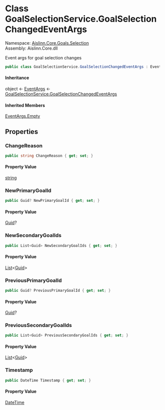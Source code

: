 # <a id="Aislinn_Core_Goals_Selection_GoalSelectionService_GoalSelectionChangedEventArgs"></a> Class GoalSelectionService.GoalSelectionChangedEventArgs

Namespace: [Aislinn.Core.Goals.Selection](Aislinn.Core.Goals.Selection.md)  
Assembly: Aislinn.Core.dll  

Event args for goal selection changes

```csharp
public class GoalSelectionService.GoalSelectionChangedEventArgs : EventArgs
```

#### Inheritance

object ← 
[EventArgs](https://learn.microsoft.com/dotnet/api/system.eventargs) ← 
[GoalSelectionService.GoalSelectionChangedEventArgs](Aislinn.Core.Goals.Selection.GoalSelectionService.GoalSelectionChangedEventArgs.md)

#### Inherited Members

[EventArgs.Empty](https://learn.microsoft.com/dotnet/api/system.eventargs.empty)

## Properties

### <a id="Aislinn_Core_Goals_Selection_GoalSelectionService_GoalSelectionChangedEventArgs_ChangeReason"></a> ChangeReason

```csharp
public string ChangeReason { get; set; }
```

#### Property Value

 [string](https://learn.microsoft.com/dotnet/api/system.string)

### <a id="Aislinn_Core_Goals_Selection_GoalSelectionService_GoalSelectionChangedEventArgs_NewPrimaryGoalId"></a> NewPrimaryGoalId

```csharp
public Guid? NewPrimaryGoalId { get; set; }
```

#### Property Value

 [Guid](https://learn.microsoft.com/dotnet/api/system.guid)?

### <a id="Aislinn_Core_Goals_Selection_GoalSelectionService_GoalSelectionChangedEventArgs_NewSecondaryGoalIds"></a> NewSecondaryGoalIds

```csharp
public List<Guid> NewSecondaryGoalIds { get; set; }
```

#### Property Value

 [List](https://learn.microsoft.com/dotnet/api/system.collections.generic.list\-1)<[Guid](https://learn.microsoft.com/dotnet/api/system.guid)\>

### <a id="Aislinn_Core_Goals_Selection_GoalSelectionService_GoalSelectionChangedEventArgs_PreviousPrimaryGoalId"></a> PreviousPrimaryGoalId

```csharp
public Guid? PreviousPrimaryGoalId { get; set; }
```

#### Property Value

 [Guid](https://learn.microsoft.com/dotnet/api/system.guid)?

### <a id="Aislinn_Core_Goals_Selection_GoalSelectionService_GoalSelectionChangedEventArgs_PreviousSecondaryGoalIds"></a> PreviousSecondaryGoalIds

```csharp
public List<Guid> PreviousSecondaryGoalIds { get; set; }
```

#### Property Value

 [List](https://learn.microsoft.com/dotnet/api/system.collections.generic.list\-1)<[Guid](https://learn.microsoft.com/dotnet/api/system.guid)\>

### <a id="Aislinn_Core_Goals_Selection_GoalSelectionService_GoalSelectionChangedEventArgs_Timestamp"></a> Timestamp

```csharp
public DateTime Timestamp { get; set; }
```

#### Property Value

 [DateTime](https://learn.microsoft.com/dotnet/api/system.datetime)

